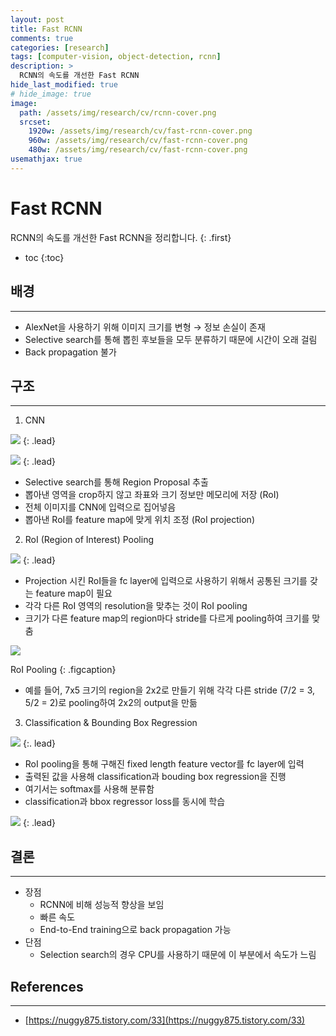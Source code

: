 ```yaml
---
layout: post
title: Fast RCNN
comments: true
categories: [research]
tags: [computer-vision, object-detection, rcnn]
description: >
  RCNN의 속도를 개선한 Fast RCNN
hide_last_modified: true
# hide_image: true
image: 
  path: /assets/img/research/cv/rcnn-cover.png
  srcset:
    1920w: /assets/img/research/cv/fast-rcnn-cover.png
    960w: /assets/img/research/cv/fast-rcnn-cover.png
    480w: /assets/img/research/cv/fast-rcnn-cover.png
usemathjax: true
---
```


# Fast RCNN

RCNN의 속도를 개선한 Fast RCNN을 정리합니다.
{: .first} 

* toc
{:toc}

## 배경
---
- AlexNet을 사용하기 위해 이미지 크기를 변형 → 정보 손실이 존재
- Selective search를 통해 뽑힌 후보들을 모두 분류하기 때문에 시간이 오래 걸림
- Back propagation 불가

## 구조
---
1. CNN

![](https://img1.daumcdn.net/thumb/R1280x0/?scode=mtistory2&fname=https%3A%2F%2Fblog.kakaocdn.net%2Fdn%2FGKiLC%2FbtqBuam3Ms2%2FeAAVlITAfKpLXA3QqLx2k1%2Fimg.png)
{: .lead}

![](https://img1.daumcdn.net/thumb/R1280x0/?scode=mtistory2&fname=https%3A%2F%2Fblog.kakaocdn.net%2Fdn%2FdeNqIx%2FbtqBuiLWi0l%2F2k75SqyKHLM5KsDe7qK641%2Fimg.png)
{: .lead}

- Selective search를 통해 Region Proposal 추출
- 뽑아낸 영역을 crop하지 않고 좌표와 크기 정보만 메모리에 저장 (RoI)
- 전체 이미지를 CNN에 입력으로 집어넣음
- 뽑아낸 RoI를 feature map에 맞게 위치 조정 (RoI projection)

2. RoI (Region of Interest) Pooling

![](https://img1.daumcdn.net/thumb/R1280x0/?scode=mtistory2&fname=https%3A%2F%2Fblog.kakaocdn.net%2Fdn%2FdOsmXy%2FbtqBxAkx2i0%2FIU2QyFPnANRKtPbkaXVQMk%2Fimg.png)
{: .lead}

- Projection 시킨 RoI들을 fc layer에 입력으로 사용하기 위해서 공통된 크기를 갖는 feature map이 필요
- 각각 다른 RoI 영역의 resolution을 맞추는 것이 RoI pooling
- 크기가 다른 feature map의 region마다 stride를 다르게 pooling하여 크기를 맞춤

![](https://blog.kakaocdn.net/dn/Izuvy/btqBuxoxz8c/1FxESvfKPLwFIdFrSHkNfk/img.gif)

RoI Pooling
{: .figcaption}
- 예를 들어, 7x5 크기의 region을 2x2로 만들기 위해 각각 다른 stride (7/2 = 3, 5/2 = 2)로 pooling하여 2x2의 output을 만듦

3. Classification & Bounding Box Regression

![](https://img1.daumcdn.net/thumb/R1280x0/?scode=mtistory2&fname=https%3A%2F%2Fblog.kakaocdn.net%2Fdn%2Fb9fevh%2FbtqBublVOAw%2FceNpRDlR2Pj72qJKRRODZK%2Fimg.png)
{:. lead}

- RoI pooling을 통해 구해진 fixed length feature vector를 fc layer에 입력
- 출력된 값을 사용해 classification과 bouding box regression을 진행
- 여기서는 softmax를 사용해 분류함
- classification과 bbox regressor loss를 동시에 학습

![](https://img1.daumcdn.net/thumb/R1280x0/?scode=mtistory2&fname=https%3A%2F%2Fblog.kakaocdn.net%2Fdn%2Fb9p2tE%2FbtqBvudPTO1%2FMkBUI6r4hzeplAUgiq9GNk%2Fimg.png)
{: .lead}

## 결론
---
- 장점
  - RCNN에 비해 성능적 향상을 보임
  - 빠른 속도
  - End-to-End training으로 back propagation 가능
- 단점
  - Selection search의 경우 CPU를 사용하기 때문에 이 부분에서 속도가 느림

## References
---
- [https://nuggy875.tistory.com/33](https://nuggy875.tistory.com/33)